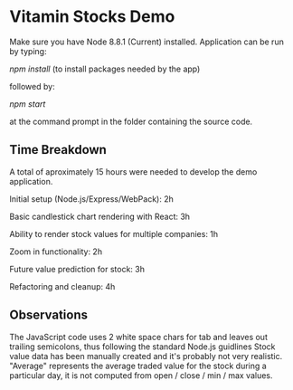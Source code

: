 # Vitamin Stocks Demo
Make sure you have Node 8.8.1 (Current) installed. Application can be run by typing:

*npm install* (to install packages needed by the app)

followed by:

*npm start*

at the command prompt in the folder containing the source code.

## Time Breakdown
A total of aproximately 15 hours were needed to develop the demo application.

Initial setup (Node.js/Express/WebPack): 2h

Basic candlestick chart rendering with React: 3h

Ability to render stock values for multiple companies: 1h

Zoom in functionality: 2h

Future value prediction for stock: 3h

Refactoring and cleanup: 4h

## Observations

The JavaScript code uses 2 white space chars for tab and leaves out trailing semicolons, thus following the standard Node.js guidlines Stock value data has been manually created and it's probably not very realistic. "Average" represents the average traded value for the stock during a particular day, it is not computed from open / close / min / max values.
